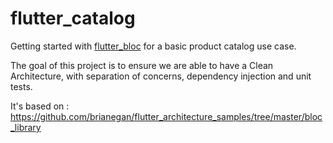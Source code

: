 # flutter_catalog

Getting started with [flutter_bloc](https://pub.dev/packages/flutter_bloc) for a basic product catalog use case.

The goal of this project is to ensure we are able to have a Clean Architecture, with separation of concerns, dependency injection and unit tests.

It's based on : https://github.com/brianegan/flutter_architecture_samples/tree/master/bloc_library
